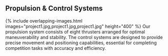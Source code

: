 ## Propulsion & Control Systems
{% include overlapping-images.html images="project1.jpg,project1.jpg,project1.jpg" height="400" %}
Our propulsion system consists of eight thrusters arranged for optimal maneuverability and stability. The control systems are designed to provide precise movement and positioning capabilities, essential for completing competition tasks with accuracy and efficiency. 